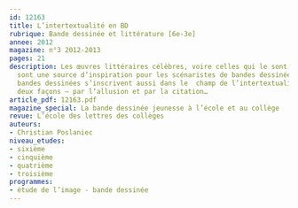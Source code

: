 ```yaml
---
id: 12163
title: L’intertextualité en BD
rubrique: Bande dessinée et littérature [6e-3e]
annee: 2012
magazine: n°3 2012-2013
pages: 21
description: Les œuvres littéraires célèbres, voire celles qui le sont un peu moins,
  sont une source d’inspiration pour les scénaristes de bandes dessinées. Mais les
  bandes dessinées s’inscrivent aussi dans le  champ de l’intertextualité, et ce de
  deux façons – par l’allusion et par la citation…
article_pdf: 12163.pdf
magazine_special: La bande dessinée jeunesse à l’école et au collège
revue: L’école des lettres des collèges
auteurs:
- Christian Poslaniec
niveau_etudes:
- sixième
- cinquième
- quatrième
- troisième
programmes:
- étude de l’image - bande dessinée
---
```

